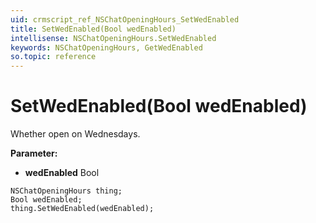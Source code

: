 ```yaml
---
uid: crmscript_ref_NSChatOpeningHours_SetWedEnabled
title: SetWedEnabled(Bool wedEnabled)
intellisense: NSChatOpeningHours.SetWedEnabled
keywords: NSChatOpeningHours, GetWedEnabled
so.topic: reference
---
```


# SetWedEnabled(Bool wedEnabled)

Whether open on Wednesdays.

**Parameter:** 
* **wedEnabled** Bool

```crmscript
NSChatOpeningHours thing;
Bool wedEnabled;
thing.SetWedEnabled(wedEnabled);
```

